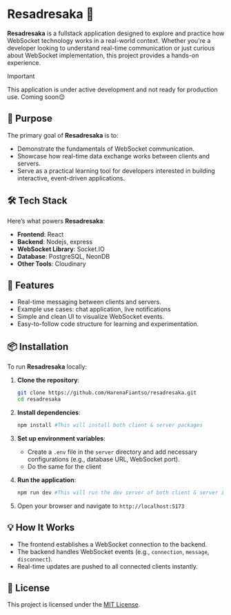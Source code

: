 # Resadresaka 👋

**Resadresaka** is a fullstack application designed to explore and practice how WebSocket technology works in a real-world context. Whether you're a developer looking to understand real-time communication or just curious about WebSocket implementation, this project provides a hands-on experience.

> [!IMPORTANT]
> This application is under active development and not ready for production use. Coming soon😌

## 🚀 **Purpose**

The primary goal of **Resadresaka** is to:

- Demonstrate the fundamentals of WebSocket communication.
- Showcase how real-time data exchange works between clients and servers.
- Serve as a practical learning tool for developers interested in building interactive, event-driven applications.

## 🛠 **Tech Stack**

Here’s what powers **Resadresaka**:

- **Frontend**: React
- **Backend**: Nodejs, express
- **WebSocket Library**: Socket.IO
- **Database**: PostgreSQL, NeonDB
- **Other Tools**: Cloudinary

## 🔧 **Features**

- Real-time messaging between clients and servers.
- Example use cases: chat application, live notifications
- Simple and clean UI to visualize WebSocket events.
- Easy-to-follow code structure for learning and experimentation.

## 📦 **Installation**

To run **Resadresaka** locally:

1. **Clone the repository**:

   ```bash
   git clone https://github.com/HarenaFiantso/resadresaka.git
   cd resadresaka
   ```

2. **Install dependencies**:

   ```bash
   npm install #This will install both client & server packages
   ```

3. **Set up environment variables**:
   - Create a `.env` file in the `server` directory and add necessary configurations (e.g., database URL, WebSocket port).
   - Do the same for the client

4. **Run the application**:

   ```bash
   npm run dev #This will run the dev server of both client & server if you are in the root of the project
   ```

5. Open your browser and navigate to `http://localhost:5173`

## 💡 **How It Works**

- The frontend establishes a WebSocket connection to the backend.
- The backend handles WebSocket events (e.g., `connection`, `message`, `disconnect`).
- Real-time updates are pushed to all connected clients instantly.

## 📜 **License**

This project is licensed under the [MIT License](LICENSE).
